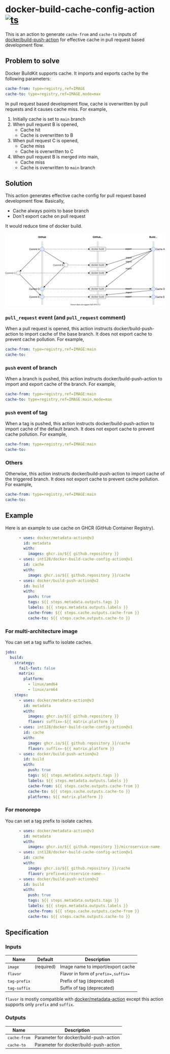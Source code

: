 # docker-build-cache-config-action [![ts](https://github.com/int128/docker-build-cache-config-action/actions/workflows/ts.yaml/badge.svg)](https://github.com/int128/docker-build-cache-config-action/actions/workflows/ts.yaml)

This is an action to generate `cache-from` and `cache-to` inputs of [docker/build-push-action](https://github.com/docker/build-push-action) for effective cache in pull request based development flow.


## Problem to solve

Docker BuildKit supports cache.
It imports and exports cache by the following parameters:

```yaml
cache-from: type=registry,ref=IMAGE
cache-to: type=registry,ref=IMAGE,mode=max
```

In pull request based development flow, cache is overwritten by pull requests and it causes cache miss.
For example,

1. Initially cache is set to `main` branch
1. When pull request B is opened,
    - Cache hit
    - Cache is overwritten to B
1. When pull request C is opened,
    - Cache miss
    - Cache is overwritten to C
1. When pull request B is merged into main,
    - Cache miss
    - Cache is overwritten to `main` branch


## Solution

This action generates effective cache config for pull request based development flow.
Basically,

- Cache always points to base branch
- Don't export cache on pull request

It would reduce time of docker build.

![effective-build-cache-diagram](effective-build-cache-diagram.drawio.svg)


### `pull_request` event (and `pull_request` comment)

When a pull request is opened, this action instructs docker/build-push-action to import cache of the base branch.
It does not export cache to prevent cache pollution.
For example,

```yaml
cache-from: type=registry,ref=IMAGE:main
cache-to:
```

### `push` event of branch

When a branch is pushed, this action instructs docker/build-push-action to import and export cache of the branch.
For example,

```yaml
cache-from: type=registry,ref=IMAGE:main
cache-to: type=registry,ref=IMAGE:main,mode=max
```

### `push` event of tag

When a tag is pushed, this action instructs docker/build-push-action to import cache of the default branch.
It does not export cache to prevent cache pollution.
For example,

```yaml
cache-from: type=registry,ref=IMAGE:main
cache-to:
```

### Others

Otherwise, this action instructs docker/build-push-action to import cache of the triggered branch.
It does not export cache to prevent cache pollution.
For example,

```yaml
cache-from: type=registry,ref=IMAGE:main
cache-to:
```


## Example

Here is an example to use cache on GHCR (GitHub Container Registry).

```yaml
      - uses: docker/metadata-action@v3
        id: metadata
        with:
          images: ghcr.io/${{ github.repository }}
      - uses: int128/docker-build-cache-config-action@v1
        id: cache
        with:
          image: ghcr.io/${{ github.repository }}/cache
      - uses: docker/build-push-action@v2
        id: build
        with:
          push: true
          tags: ${{ steps.metadata.outputs.tags }}
          labels: ${{ steps.metadata.outputs.labels }}
          cache-from: ${{ steps.cache.outputs.cache-from }}
          cache-to: ${{ steps.cache.outputs.cache-to }}
```

### For multi-architecture image

You can set a tag suffix to isolate caches.

```yaml
jobs:
  build:
    strategy:
      fail-fast: false
      matrix:
        platform:
          - linux/amd64
          - linux/arm64
    steps:
      - uses: docker/metadata-action@v3
        id: metadata
        with:
          images: ghcr.io/${{ github.repository }}
          flavor: suffix=-${{ matrix.platform }}
      - uses: int128/docker-build-cache-config-action@v1
        id: cache
        with:
          image: ghcr.io/${{ github.repository }}/cache
          flavor: suffix=-${{ matrix.platform }}
      - uses: docker/build-push-action@v2
        id: build
        with:
          push: true
          tags: ${{ steps.metadata.outputs.tags }}
          labels: ${{ steps.metadata.outputs.labels }}
          cache-from: ${{ steps.cache.outputs.cache-from }}
          cache-to: ${{ steps.cache.outputs.cache-to }}
          platforms: ${{ matrix.platform }}
```

### For monorepo

You can set a tag prefix to isolate caches.

```yaml
      - uses: docker/metadata-action@v3
        id: metadata
        with:
          images: ghcr.io/${{ github.repository }}/microservice-name
      - uses: int128/docker-build-cache-config-action@v1
        id: cache
        with:
          image: ghcr.io/${{ github.repository }}/cache
          flavor: prefix=microservice-name--
      - uses: docker/build-push-action@v2
        id: build
        with:
          push: true
          tags: ${{ steps.metadata.outputs.tags }}
          labels: ${{ steps.metadata.outputs.labels }}
          cache-from: ${{ steps.cache.outputs.cache-from }}
          cache-to: ${{ steps.cache.outputs.cache-to }}
```


## Specification

### Inputs

| Name | Default | Description
|------|----------|------------
| `image` | (required) | Image name to import/export cache
| `flavor` | ` ` | Flavor in form of `prefix=,suffix=`
| `tag-prefix` | ` ` | Prefix of tag (deprecated)
| `tag-suffix` | ` ` | Suffix of tag (deprecated)

`flavor` is mostly compatible with [docker/metadata-action](https://github.com/docker/metadata-action#flavor-input)
except this action supports only `prefix` and `suffix`.

### Outputs

| Name | Description
|------|------------
| `cache-from` | Parameter for docker/build-push-action
| `cache-to` | Parameter for docker/build-push-action
